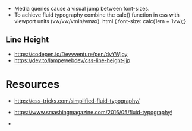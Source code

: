 - Media queries cause a visual jump between font-sizes.
- To achieve fluid typography combine the calc() function in css with viewport units (vw/vw/vmin/vmax). html { font-size: calc(1em + 1vw);}

## Line Height

- https://codepen.io/Devvventure/pen/dyYWjoy
- https://dev.to/lampewebdev/css-line-height-jjp

# Resources

- https://css-tricks.com/simplified-fluid-typography/
- https://www.smashingmagazine.com/2016/05/fluid-typography/

-
